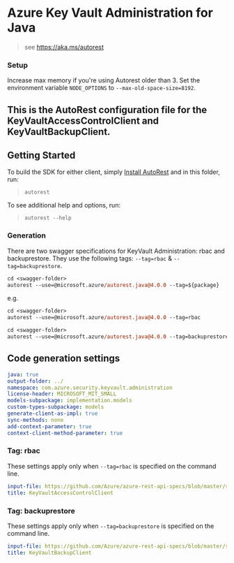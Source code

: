 # Azure Key Vault Administration for Java
> see https://aka.ms/autorest

### Setup
Increase max memory if you're using Autorest older than 3. Set the environment variable `NODE_OPTIONS` to `--max-old-space-size=8192`.

This is the AutoRest configuration file for the KeyVaultAccessControlClient and KeyVaultBackupClient.
---
## Getting Started
To build the SDK for either client, simply [Install AutoRest](https://github.com/Azure/autorest/blob/master/docs/install/readme.md) and in this folder, run:

> `autorest`

To see additional help and options, run:

> `autorest --help`

### Generation
There are two swagger specifications for KeyVault Administration: rbac and backuprestore. They use the following tags: `--tag=rbac` & `--tag=backuprestore`.

```ps
cd <swagger-folder>
autorest --use=@microsoft.azure/autorest.java@4.0.0 --tag=${package}
```

e.g.
```ps
cd <swagger-folder>
autorest --use=@microsoft.azure/autorest.java@4.0.0 --tag=rbac
```

```ps
cd <swagger-folder>
autorest --use=@microsoft.azure/autorest.java@4.0.0 --tag=backuprestore
```

## Code generation settings
``` yaml
java: true
output-folder: ../
namespace: com.azure.security.keyvault.administration
license-header: MICROSOFT_MIT_SMALL
models-subpackage: implementation.models
custom-types-subpackage: models
generate-client-as-impl: true
sync-methods: none
add-context-parameter: true
context-client-method-parameter: true
```

### Tag: rbac
These settings apply only when `--tag=rbac` is specified on the command line.

``` yaml $(tag) == 'rbac'
input-file: https://github.com/Azure/azure-rest-api-specs/blob/master/specification/keyvault/data-plane/Microsoft.KeyVault/preview/7.3-preview/rbac.json
title: KeyVaultAccessControlClient
```

### Tag: backuprestore
These settings apply only when `--tag=backuprestore` is specified on the command line.

``` yaml $(tag) == 'backuprestore'
input-file: https://github.com/Azure/azure-rest-api-specs/blob/master/specification/keyvault/data-plane/Microsoft.KeyVault/preview/7.3-preview/backuprestore.json
title: KeyVaultBackupClient
```
